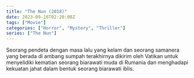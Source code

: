 ```yaml
---
title: "The Nun (2018)"
date: 2023-09-16T02:20:00Z
tags: ["Movie"]
categories: ["Horror", "Mystery", "Thriller"]
series: ["The Nun"]
---
```


Seorang pendeta dengan masa lalu yang kelam dan seorang samanera yang berada di ambang sumpah terakhirnya dikirim oleh Vatikan untuk menyelidiki kematian seorang biarawati muda di Rumania dan menghadapi kekuatan jahat dalam bentuk seorang biarawati iblis.

  <mux-player stream-type="on-demand"
  src="https://kp3d-my.sharepoint.com/personal/ryoo_kp3d_onmicrosoft_com/_layouts/15/download.aspx?share=ESNccmB27YNBgS6B2tVVB3sBAtLNwFRF6TWG_UjqjcayUw" metadata-video-title="The Nun (2018)" prefer-playback="mse" controls>
 
  </mux-player>
  
  
  <script src="https://cdn.jsdelivr.net/npm/@mux/mux-player"></script>
  
   <script id="nI6BXs3eBnD6EP9O3tpBkWFTPmfyMLpmrffQ6asQYyQ" type="application/ld+json">
 {
  "@context": "https://schema.org/",
  "@type": "VideoObject",
  "name": "The Nun (2018)",
  "contentUrl": "https://stream.mux.com/nI6BXs3eBnD6EP9O3tpBkWFTPmfyMLpmrffQ6asQYyQ.m3u8",
  "thumbnailUrl": "https://www.themoviedb.org/t/p/original/dolmFOJqhMcW38O0Sx1TZ235vWW.jpg?width=314&fit_mode=preserve&time=25",
  "uploadDate": "2023-09-16T02:20:00Z",
}

</script>
